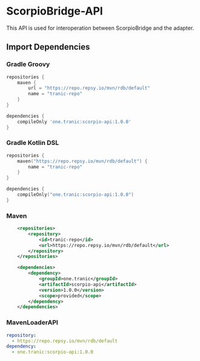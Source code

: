 # ScorpioBridge-API

This API is used for interoperation between ScorpioBridge and the adapter.

## Import Dependencies

### Gradle Groovy
```groovy
repositories {
    maven {
        url = "https://repo.repsy.io/mvn/rdb/default"
        name = "tranic-repo"
    }
}

dependencies {
    compileOnly 'one.tranic:scorpio-api:1.0.0'
}

```

### Gradle Kotlin DSL
```kotlin
repositories {
    maven("https://repo.repsy.io/mvn/rdb/default") {
        name = "tranic-repo"
    }
}

dependencies {
    compileOnly("one.tranic:scorpio-api:1.0.0")
}
```

### Maven
```xml
    <repositories>
        <repository>
            <id>tranic-repo</id>
            <url>https://repo.repsy.io/mvn/rdb/default</url>
        </repository>
    </repositories>

    <dependencies>
        <dependency>
            <groupId>one.tranic</groupId>
            <artifactId>scorpio-api</artifactId>
            <version>1.0.0</version>
            <scope>provided</scope>
        </dependency>
    </dependencies>
```

### MavenLoaderAPI
```yaml
repository:
  - https://repo.repsy.io/mvn/rdb/default
dependency:
  - one.tranic:scorpio-api:1.0.0
```